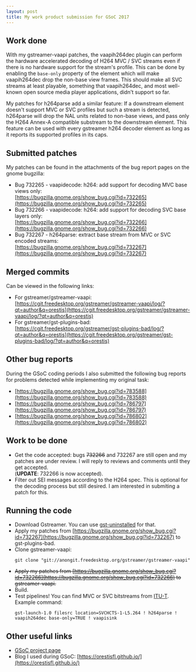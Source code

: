```yaml
---
layout: post
title: My work product submission for GSoC 2017
---
```


## Work done
With my gstreamer-vaapi patches, the vaapih264dec plugin can perform the hardware accelerated decoding of H264 MVC / SVC streams even if there is no hardware support for the stream's profile.
This can be done by enabling the `base-only` property of the element which will make vaapih264dec drop the non-base view frames.
This should make all SVC streams at least playable, something that vaapih264dec, and most well-known open source media player applications, didn't support so far.

My patches for h264parse add a similar feature:
If a downstream element doesn't support MVC or SVC profiles but such a stream is detected, h264parse will drop the NAL units related to non-base views, and pass only the H264 Annex-A compatible substream to the downstream element.
This feature can be used with every gstreamer h264 decoder element as long as it reports its supported profiles in its caps.

## Submitted patches
My patches can be found in the attachments of the bug report pages on the gnome bugzilla:
- Bug 732265 - vaapidecode: h264: add support for decoding MVC base views only:  
[https://bugzilla.gnome.org/show_bug.cgi?id=732265](https://bugzilla.gnome.org/show_bug.cgi?id=732265)
- Bug 732266 - vaapidecode: h264: add support for decoding SVC base layers only:  
[https://bugzilla.gnome.org/show_bug.cgi?id=732266](https://bugzilla.gnome.org/show_bug.cgi?id=732266)
- Bug 732267 - h264parse: extract base stream from MVC or SVC encoded streams:  
[https://bugzilla.gnome.org/show_bug.cgi?id=732267](https://bugzilla.gnome.org/show_bug.cgi?id=732267)

## Merged commits
Can be viewed in the following links:
- For gstreamer/gstreamer-vaapi:  
[https://cgit.freedesktop.org/gstreamer/gstreamer-vaapi/log/?qt=author&q=orestis](https://cgit.freedesktop.org/gstreamer/gstreamer-vaapi/log/?qt=author&q=orestis)
- For gstreamer/gst-plugins-bad:  
[https://cgit.freedesktop.org/gstreamer/gst-plugins-bad/log/?qt=author&q=orestis](https://cgit.freedesktop.org/gstreamer/gst-plugins-bad/log/?qt=author&q=orestis)

## Other bug reports
During the GSoC coding periods I also submitted the following bug reports for problems detected while implementing my original task:
- [https://bugzilla.gnome.org/show_bug.cgi?id=783588](https://bugzilla.gnome.org/show_bug.cgi?id=783588)
- [https://bugzilla.gnome.org/show_bug.cgi?id=786797](https://bugzilla.gnome.org/show_bug.cgi?id=786797)
- [https://bugzilla.gnome.org/show_bug.cgi?id=786802](https://bugzilla.gnome.org/show_bug.cgi?id=786802)

## Work to be done
- Get the code accepted: bugs ~~732266~~ and 732267 are still open and my patches are under review.
I will reply to reviews and comments until they get accepted.  
(**UPDATE**: 732266 is now accepted).
- Filter out SEI messages according to the H264 spec.
This is optional for the decoding process but still desired.
I am interested in submiting a patch for this.

## Running the code
- Download Gstreamer.
You can use [gst-uninstalled](https://arunraghavan.net/2014/07/quick-start-guide-to-gst-uninstalled-1-x/) for that.
- Apply my patches from [https://bugzilla.gnome.org/show_bug.cgi?id=732267](https://bugzilla.gnome.org/show_bug.cgi?id=732267)
to gst-plugins-bad.
- Clone gstreamer-vaapi:
  ```
  git clone "git://anongit.freedesktop.org/gstreamer/gstreamer-vaapi"
  ````
- ~~Apply my patches from [https://bugzilla.gnome.org/show_bug.cgi?id=732266](https://bugzilla.gnome.org/show_bug.cgi?id=732266)
to gstreamer-vaapi.~~
- Build.
- Test pipelines! You can find MVC or SVC bitstreams from [ITU-T](https://www.itu.int/net/itu-t/sigdb/spevideo/VideoForm-s.aspx?val=102002641).
Example command:
  ```
  gst-launch-1.0 filesrc location=SVCHCTS-1-L5.264 ! h264parse ! vaapih264dec base-only=TRUE ! vaapisink
  ```

## Other useful links
- [GSoC project page](https://summerofcode.withgoogle.com/projects/#4983264524632064)
- Blog I used during GSoC: [https://orestisfl.github.io/](https://orestisfl.github.io/)
